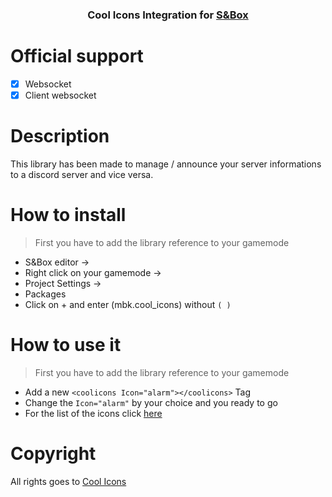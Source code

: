 <h3 align="center">Cool Icons Integration for <a href="[https://asset.party/mbk/cool_icons](https://asset.party/mbk/cool_icons)">S&Box</a></h3>


<h1>Official support</h1>

- [x] Websocket
- [x] Client websocket

<h1>Description</h1>
This library has been made to manage / announce your server informations to a discord server and vice versa.

<h1>How to install</h1>

> First you have to add the library reference to your gamemode
 - S&Box editor -> 
 - Right click on your gamemode ->
 - Project Settings -> 
 - Packages
 - Click on + and enter (mbk.cool_icons) without ```( )```

<h1>How to use it</h1>

> First you have to add the library reference to your gamemode
 - Add a new ``<coolicons Icon="alarm"></coolicons>`` Tag
 - Change the ``Icon="alarm"`` by your choice and you ready to go
 - For the list of the icons click <a href="[https://github.com/Mbk10201/-SBOX-Cool-Icons/blob/e6bf90cfbe069024e76783b11e59e5b6b93e7560/CoolIcons.razor#L18C7-L133](https://github.com/Mbk10201/-SBOX-Cool-Icons/blob/e6bf90cfbe069024e76783b11e59e5b6b93e7560/CoolIcons.razor#L18C7-L133)">here</a>


<h1>Copyright</h1>
All rights goes to <a href="[https://coolicons.cool](https://coolicons.cool)">Cool Icons</a>
